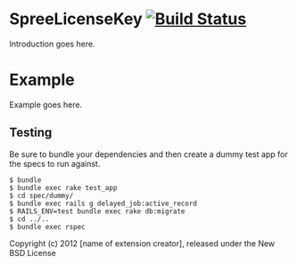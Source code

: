 SpreeLicenseKey [![Build Status](https://travis-ci.org/degica/spree-license-key.png?branch=master)](https://travis-ci.org/degica/spree-license-key)
===============

Introduction goes here.


Example
=======

Example goes here.

Testing
-------

Be sure to bundle your dependencies and then create a dummy test app for the specs to run against.

    $ bundle
    $ bundle exec rake test_app
    $ cd spec/dummy/
    $ bundle exec rails g delayed_job:active_record
    $ RAILS_ENV=test bundle exec rake db:migrate
    $ cd ../..
    $ bundle exec rspec

Copyright (c) 2012 [name of extension creator], released under the New BSD License
